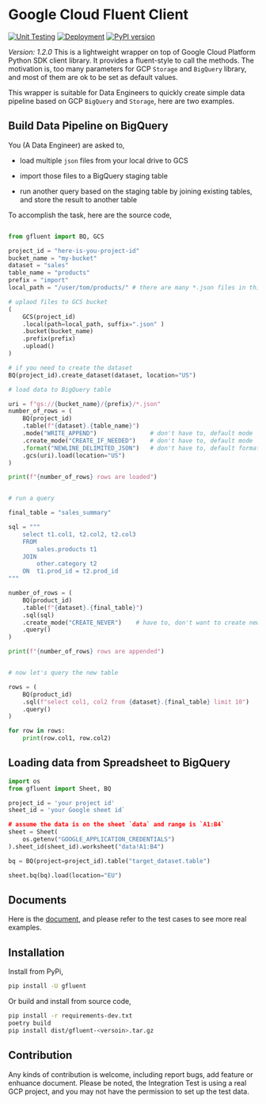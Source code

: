# Google Cloud Fluent Client

[![Unit Testing](https://github.com/simple-dev-tools/gfluent/actions/workflows/ut.yml/badge.svg)](https://github.com/simple-dev-tools/gfluent/actions/workflows/ut.yml)
[![Deployment](https://github.com/simple-dev-tools/gfluent/actions/workflows/deployment.yml/badge.svg)](https://github.com/simple-dev-tools/gfluent/actions/workflows/deployment.yml)
[![PyPI version](https://badge.fury.io/py/gfluent.svg)](https://badge.fury.io/py/gfluent)

*Version: 1.2.0*
This is a lightweight wrapper on top of Google Cloud Platform Python SDK client library. It provides
a fluent-style to call the methods. The motivation is, too many parameters for GCP `Storage` and
`BigQuery` library, and most of them are ok to be set as default values.

This wrapper is suitable for Data Engineers to quickly create simple data pipeline based on GCP
`BigQuery` and `Storage`, here are two examples.


## Build Data Pipeline on BigQuery

You (A Data Engineer) are asked to,

- load multiple `json` files from your local drive to GCS

- import those files to a BigQuery staging table

- run another query based on the staging table by joining existing tables, and store the result to another table


To accomplish the task, here are the source code,

```python

from gfluent import BQ, GCS

project_id = "here-is-you-project-id"
bucket_name = "my-bucket"
dataset = "sales"
table_name = "products"
prefix = "import"
local_path = "/user/tom/products/" # there are many *.json files in this directory

# uplaod files to GCS bucket
(
    GCS(project_id)
    .local(path=local_path, suffix=".json" )
    .bucket(bucket_name)
    .prefix(prefix)
    .upload()
)

# if you need to create the dataset
BQ(project_id).create_dataset(dataset, location="US")

# load data to BigQuery table

uri = f"gs://{bucket_name}/{prefix}/*.json"
number_of_rows = (
    BQ(project_id)
    .table(f"{dataset}.{table_name}")
    .mode("WRITE_APPEND")               # don't have to, default mode
    .create_mode("CREATE_IF_NEEDED")    # don't have to, default mode
    .format("NEWLINE_DELIMITED_JSON")   # don't have to, default format
    .gcs(uri).load(location="US")
)

print(f"{number_of_rows} rows are loaded")


# run a query

final_table = "sales_summary"

sql = """
    select t1.col1, t2.col2, t2.col3
    FROM
        sales.products t1
    JOIN
        other.category t2
    ON  t1.prod_id = t2.prod_id
"""

number_of_rows = (
    BQ(product_id)
    .table(f"{dataset}.{final_table}")
    .sql(sql)
    .create_mode("CREATE_NEVER")    # have to, don't want to create new table
    .query()
)

print(f"{number_of_rows} rows are appended")


# now let's query the new table

rows = (
    BQ(product_id)
    .sql(f"select col1, col2 from {dataset}.{final_table} limit 10")
    .query()
)

for row in rows:
    print(row.col1, row.col2)
```


## Loading data from Spreadsheet to BigQuery

```python
import os
from gfluent import Sheet, BQ

project_id = 'your project id'
sheet_id = 'your Google sheet id`

# assume the data is on the sheet `data` and range is `A1:B4`
sheet = Sheet(
    os.getenv("GOOGLE_APPLICATION_CREDENTIALS")
).sheet_id(sheet_id).worksheet("data!A1:B4")

bq = BQ(project=project_id).table("target_dataset.table")

sheet.bq(bq).load(location="EU")
```

## Documents

Here is the [document](https://gfluent.readthedocs.io/en/latest/#), and please refer to the test
cases to see more real examples.


## Installation


Install from PyPi,

```bash
pip install -U gfluent
```

Or build and install from source code,

```bash
pip install -r requirements-dev.txt
poetry build
pip install dist/gfluent-<versoin>.tar.gz
```


## Contribution

Any kinds of contribution is welcome, including report bugs, add feature or enhuance document. Please
be noted, the Integration Test is using a real GCP project, and you may not have the permission to
set up the test data.
